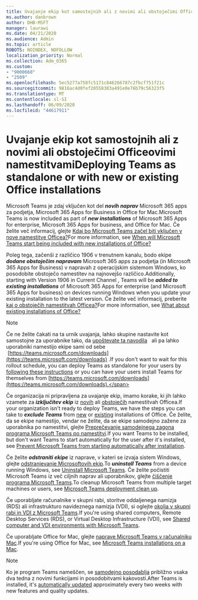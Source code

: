 ```yaml
---
title: Uvajanje ekip kot samostojnih ali z novimi ali obstoječimi Officeovimi namestitvami
ms.author: danbrown
author: DHB-MSFT
manager: laurawi
ms.date: 04/21/2020
ms.audience: Admin
ms.topic: article
ROBOTS: NOINDEX, NOFOLLOW
localization_priority: Normal
ms.collection: Adm_O365
ms.custom:
- "9000660"
- "2509"
ms.openlocfilehash: 5ec5277a758fc5171c846266787c2fbcf751f21c
ms.sourcegitcommit: 9816ac4d0fef20558383a491e0e76b79c56323f5
ms.translationtype: MT
ms.contentlocale: sl-SI
ms.lasthandoff: 06/09/2020
ms.locfileid: "44617911"
---
```

# <a name="deploying-teams-as-standalone-or-with-new-or-existing-office-installations"></a><span data-ttu-id="6c11f-102">Uvajanje ekip kot samostojnih ali z novimi ali obstoječimi Officeovimi namestitvami</span><span class="sxs-lookup"><span data-stu-id="6c11f-102">Deploying Teams as standalone or with new or existing Office installations</span></span>

<span data-ttu-id="6c11f-103">Microsoft Teams je zdaj vključen kot del ***novih naprav*** Microsoft 365 apps za podjetja, Microsoft 365 Apps for Business in Office for Mac.</span><span class="sxs-lookup"><span data-stu-id="6c11f-103">Microsoft Teams is now included as part of ***new installations*** of Microsoft 365 Apps for enterprise, Microsoft 365 Apps for business, and Office for Mac.</span></span> <span data-ttu-id="6c11f-104">Če želite več informacij, glejte [Kdaj bo Microsoft Teams začel biti vključen v nove namestitve Officea?](https://docs.microsoft.com/deployoffice/teams-install#when-will-microsoft-teams-start-being-included-with-new-installations-of-microsoft-365-apps)</span><span class="sxs-lookup"><span data-stu-id="6c11f-104">For more information, see [When will Microsoft Teams start being included with new installations of Office?](https://docs.microsoft.com/deployoffice/teams-install#when-will-microsoft-teams-start-being-included-with-new-installations-of-microsoft-365-apps)</span></span>

<span data-ttu-id="6c11f-105">Poleg tega, začenši z različico 1906 v trenutnem kanalu, bodo ekipe ***dodane obstoječim napravam*** Microsoft 365 apps za podjetja (in Microsoft 365 Apps for Business) v napravah z operacijskim sistemom Windows, ko posodobite obstoječo namestitev na najnovejšo različico.</span><span class="sxs-lookup"><span data-stu-id="6c11f-105">Additionally, starting with Version 1906 in Current Channel , Teams will be ***added to existing installations*** of Microsoft 365 Apps for enterprise (and Microsoft 365 Apps for business) on devices running Windows when you update your existing installation to the latest version.</span></span> <span data-ttu-id="6c11f-106">Če želite več informacij, preberite [kaj o obstoječih namestitvah Officea?](https://docs.microsoft.com/deployoffice/teams-install#what-about-existing-installations-of-microsoft-365-apps)</span><span class="sxs-lookup"><span data-stu-id="6c11f-106">For more information, see [What about existing installations of Office?](https://docs.microsoft.com/deployoffice/teams-install#what-about-existing-installations-of-microsoft-365-apps)</span></span>

> [!NOTE]
> <span data-ttu-id="6c11f-107">Če ne želite čakati na ta urnik uvajanja, lahko skupine nastavite kot samostojne za uporabnike tako, da [upoštevate ta navodila](https://docs.microsoft.com/MicrosoftTeams/msi-deployment)   ali pa lahko uporabniki namestijo ekipe sami od sebe  [https://teams.microsoft.com/downloads](https://teams.microsoft.com/downloads) .</span><span class="sxs-lookup"><span data-stu-id="6c11f-107">If you don't want to wait for this rollout schedule, you can deploy Teams as standalone for your users by [following these instructions](https://docs.microsoft.com/MicrosoftTeams/msi-deployment) or you can have your users install Teams for themselves from [https://teams.microsoft.com/downloads](https://teams.microsoft.com/downloads).</span></span>

<span data-ttu-id="6c11f-108">Če organizacija ni pripravljena za uvajanje ekip, imamo korake, ki jih lahko vzamete za ***izključitev ekip*** iz [novih](https://docs.microsoft.com/deployoffice/teams-install#how-to-exclude-microsoft-teams-from-new-installations-of-microsoft-365-apps) ali [obstoječih](https://docs.microsoft.com/deployoffice/teams-install#use-group-policy-to-control-the-installation-of-microsoft-teams) namestitvah Officea.</span><span class="sxs-lookup"><span data-stu-id="6c11f-108">If your organization isn't ready to deploy Teams, we have the steps you can take to ***exclude Teams*** from [new](https://docs.microsoft.com/deployoffice/teams-install#how-to-exclude-microsoft-teams-from-new-installations-of-microsoft-365-apps) or [existing](https://docs.microsoft.com/deployoffice/teams-install#use-group-policy-to-control-the-installation-of-microsoft-teams) installations of Office.</span></span> <span data-ttu-id="6c11f-109">Če želite, da se ekipe namestijo, vendar ne želite, da se ekipe samodejno zažene za uporabnika po namestitvi, glejte [Preprečevanje samodejnega zagona programa Microsoft Teams po namestitvi](https://docs.microsoft.com/deployoffice/teams-install#use-group-policy-to-prevent-microsoft-teams-from-starting-automatically-after-installation).</span><span class="sxs-lookup"><span data-stu-id="6c11f-109">If you want Teams to be installed, but don't want Teams to start automatically for the user after it's installed, see [Prevent Microsoft Teams from starting automatically after installation](https://docs.microsoft.com/deployoffice/teams-install#use-group-policy-to-prevent-microsoft-teams-from-starting-automatically-after-installation).</span></span>

<span data-ttu-id="6c11f-110">Če želite ***odstraniti ekipe*** iz naprave, v kateri se izvaja sistem Windows, glejte [odstranjevanje Microsoftovih ekip](https://support.office.com/article/3b159754-3c26-4952-abe7-57d27f5f4c81).</span><span class="sxs-lookup"><span data-stu-id="6c11f-110">To ***uninstall Teams*** from a device running Windows, see [Uninstall Microsoft Teams](https://support.office.com/article/3b159754-3c26-4952-abe7-57d27f5f4c81).</span></span> <span data-ttu-id="6c11f-111">Če želite počistiti Microsoft Teams iz več ciljnih naprav ali uporabnikov, glejte [čiščenje programa Microsoft Teams](https://docs.microsoft.com/microsoftteams/scripts/powershell-script-teams-deployment-clean-up).</span><span class="sxs-lookup"><span data-stu-id="6c11f-111">To cleanup Microsoft Teams from multiple target machines or users, see [Microsoft Teams deployment clean up](https://docs.microsoft.com/microsoftteams/scripts/powershell-script-teams-deployment-clean-up).</span></span>

<span data-ttu-id="6c11f-112">Če uporabljate računalnike v skupni rabi, storitve oddaljenega namizja (RDS) ali infrastrukturo navideznega namizja (VDI), si oglejte [okolja v skupni rabi in VDI z Microsoft Teams](https://docs.microsoft.com/deployoffice/teams-install#shared-computer-and-vdi-environments-with-microsoft-teams).</span><span class="sxs-lookup"><span data-stu-id="6c11f-112">If you're using shared computers, Remote Desktop Services (RDS), or Virtual Desktop Infrastructure (VDI), see [Shared computer and VDI environments with Microsoft Teams](https://docs.microsoft.com/deployoffice/teams-install#shared-computer-and-vdi-environments-with-microsoft-teams).</span></span>

<span data-ttu-id="6c11f-113">Če uporabljate Office for Mac, glejte [naprave Microsoft Teams v računalniku Mac](https://docs.microsoft.com/deployoffice/teams-install#microsoft-teams-installations-on-a-mac).</span><span class="sxs-lookup"><span data-stu-id="6c11f-113">If you're using Office for Mac, see [Microsoft Teams installations on a Mac](https://docs.microsoft.com/deployoffice/teams-install#microsoft-teams-installations-on-a-mac).</span></span>

> [!NOTE]
> <span data-ttu-id="6c11f-114">Ko je program Teams nameščen, se [samodejno posodablja](https://docs.microsoft.com/deployoffice/teams-install#feature-and-quality-updates-for-microsoft-teams) približno vsaka dva tedna z novimi funkcijami in posodobitvami kakovosti.</span><span class="sxs-lookup"><span data-stu-id="6c11f-114">After Teams is installed, it's [automatically updated](https://docs.microsoft.com/deployoffice/teams-install#feature-and-quality-updates-for-microsoft-teams) approximately every two weeks with new features and quality updates.</span></span> 